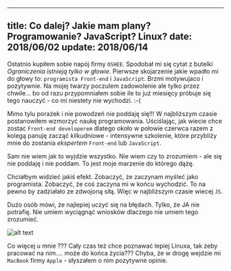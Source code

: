 ----
title: Co dalej? Jakie mam plany? Programowanie? JavaScript? Linux?
date: 2018/06/02
update: 2018/06/14
----

Ostatnio kupiłem sobie napój firmy `OSHEE`. Spodobał mi się cytat z
butelki *Ograniczenia istnieją tylko w głowie*. Pierwsze skojarzenie
jakie wpadło mi do głowy to: `programista Front-end` i `JavaScript`.
Brzmi motywujaco i pozytywnie. Na mojej twarzy poczulem zadowolenie ale
tylko przez chwile... bo od razu przypomniałem sobie ile to już miesięcy
próbuje się tego nauczyć - co mi niestety nie wychodzi. :-(

Mimo tylu porażek i nie powodzeń nie poddaję się!!!
W najbliższym czasie postanowiłem wzmorzyć naukę programowania.
Uściślając, jak wiecie chce zostac `Front-end developerem` dlatego około
w połowie czerwca razem z kolegą panuję zacząć kilkudniowe - intensywne
szkolenie, które przybliży mnie do zostania *ekspertem* `Front-end` lub
`JavaScript`.

Sam nie wiem jak to wyjdzie wszystko. Nie wiem czy to zrozumiem - ale
się nie poddaję i nie poddam. To jest moje marzenie do którego dążę.

Chciałbym widzieć jakiś efekt. Zobaczyć, że zaczynam myśleć jako
programista. Zobaczyć, że coś zaczyna mi w końcu wychodzić. To na pewno
by zadziałało ze zdwojoną siłą. Więc w najbliższym czasie wiecej `JS`.

Dużo osób mówi, że najlepiej uczyć się na błędach. Tylko, że JA nie
potrafię. Nie umiem wyciągnąć wniosków dlaczego nie umiem tego zrozumieć.

![alt text](http://campusnooz.com/cunooz/wp-content/uploads/sites/4/2016/07/dickwad.jpg "http://campusnooz.com/cunooz/wp-content/uploads/sites/4/2016/07/dickwad.jpg")

Co więcej u mnie ??? Cały czas też chce poznawać lepiej Linuxa, tak żeby
pracować na nim.... może do końca życia??? Chyba, że w drogę wejdzie mi
`MacBook` firmy `Apple` - słyszałem o nim pozytywne opinie.